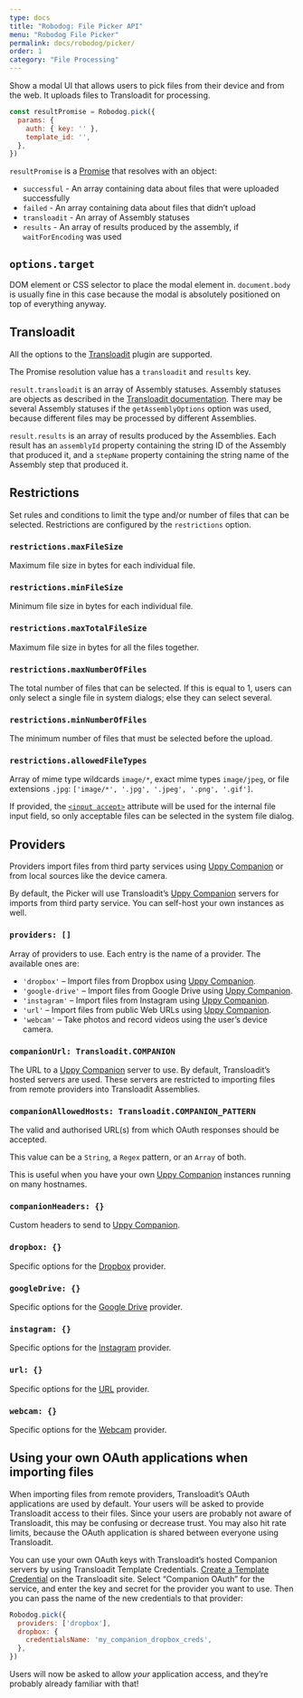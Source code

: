 ```yaml
---
type: docs
title: "Robodog: File Picker API"
menu: "Robodog File Picker"
permalink: docs/robodog/picker/
order: 1
category: "File Processing"
---
```


Show a modal UI that allows users to pick files from their device and from the web. It uploads files to Transloadit for processing.

```js
const resultPromise = Robodog.pick({
  params: {
    auth: { key: '' },
    template_id: '',
  },
})
```

`resultPromise` is a [Promise][promise] that resolves with an object:

* `successful` - An array containing data about files that were uploaded successfully
* `failed` - An array containing data about files that didn’t upload
* `transloadit` - An array of Assembly statuses
* `results` - An array of results produced by the assembly, if `waitForEncoding` was used

## `options.target`

DOM element or CSS selector to place the modal element in. `document.body` is usually fine in this case because the modal is absolutely positioned on top of everything anyway.

## Transloadit

All the options to the [Transloadit][transloadit] plugin are supported.

The Promise resolution value has a `transloadit` and `results` key.

`result.transloadit` is an array of Assembly statuses. Assembly statuses are objects as described in the [Transloadit documentation][assembly-status]. There may be several Assembly statuses if the `getAssemblyOptions` option was used, because different files may be processed by different Assemblies.

`result.results` is an array of results produced by the Assemblies. Each result has an `assemblyId` property containing the string ID of the Assembly that produced it, and a `stepName` property containing the string name of the Assembly step that produced it.

## Restrictions

Set rules and conditions to limit the type and/or number of files that can be selected. Restrictions are configured by the `restrictions` option.

### `restrictions.maxFileSize`

Maximum file size in bytes for each individual file.

### `restrictions.minFileSize`

Minimum file size in bytes for each individual file.

### `restrictions.maxTotalFileSize`

Maximum file size in bytes for all the files together.

### `restrictions.maxNumberOfFiles`

The total number of files that can be selected. If this is equal to 1, users can only select a single file in system dialogs; else they can select several.

### `restrictions.minNumberOfFiles`

The minimum number of files that must be selected before the upload.

### `restrictions.allowedFileTypes`

Array of mime type wildcards `image/*`, exact mime types `image/jpeg`, or file extensions `.jpg`: `['image/*', '.jpg', '.jpeg', '.png', '.gif']`.

If provided, the [`<input accept>`](https://developer.mozilla.org/en-US/docs/Web/HTML/Element/input/file#Limiting_accepted_file_types) attribute will be used for the internal file input field, so only acceptable files can be selected in the system file dialog.

## Providers

Providers import files from third party services using [Uppy Companion][companion] or from local sources like the device camera.

By default, the Picker will use Transloadit’s [Uppy Companion][companion] servers for imports from third party service. You can self-host your own instances as well.

### `providers: []`

Array of providers to use. Each entry is the name of a provider. The available ones are:

* `'dropbox'` – Import files from Dropbox using [Uppy Companion][companion].
* `'google-drive'` – Import files from Google Drive using [Uppy Companion][companion].
* `'instagram'` – Import files from Instagram using [Uppy Companion][companion].
* `'url'` – Import files from public Web URLs using [Uppy Companion][companion].
* `'webcam'` – Take photos and record videos using the user’s device camera.

### `companionUrl: Transloadit.COMPANION`

The URL to a [Uppy Companion][companion] server to use. By default, Transloadit’s hosted servers are used. These servers are restricted to importing files from remote providers into Transloadit Assemblies.

### `companionAllowedHosts: Transloadit.COMPANION_PATTERN`

The valid and authorised URL(s) from which OAuth responses should be accepted.

This value can be a `String`, a `Regex` pattern, or an `Array` of both.

This is useful when you have your own [Uppy Companion][companion] instances running on many hostnames.

### `companionHeaders: {}`

Custom headers to send to [Uppy Companion][companion].

### `dropbox: {}`

Specific options for the [Dropbox](/docs/dropbox) provider.

### `googleDrive: {}`

Specific options for the [Google Drive](/docs/google-drive) provider.

### `instagram: {}`

Specific options for the [Instagram](/docs/instagram) provider.

### `url: {}`

Specific options for the [URL](/docs/url) provider.

### `webcam: {}`

Specific options for the [Webcam](/docs/webcam) provider.

## Using your own OAuth applications when importing files

When importing files from remote providers, Transloadit’s OAuth applications are used by default. Your users will be asked to provide Transloadit access to their files. Since your users are probably not aware of Transloadit, this may be confusing or decrease trust. You may also hit rate limits, because the OAuth application is shared between everyone using Transloadit.

You can use your own OAuth keys with Transloadit’s hosted Companion servers by using Transloadit Template Credentials. [Create a Template Credential][template-credentials] on the Transloadit site. Select “Companion OAuth” for the service, and enter the key and secret for the provider you want to use. Then you can pass the name of the new credentials to that provider:

```js
Robodog.pick({
  providers: ['dropbox'],
  dropbox: {
    credentialsName: 'my_companion_dropbox_creds',
  },
})
```

Users will now be asked to allow _your_ application access, and they’re probably already familiar with that!

[companion]: /docs/companion

[transloadit]: /docs/transloadit#options

[assembly-status]: https://transloadit.com/docs/api/#assembly-status-response

[template-credentials]: https://transloadit.com/docs/#how-to-create-template-credentials

[promise]: https://developer.mozilla.org/en-US/docs/Web/JavaScript/Reference/Global_Objects/Promise
